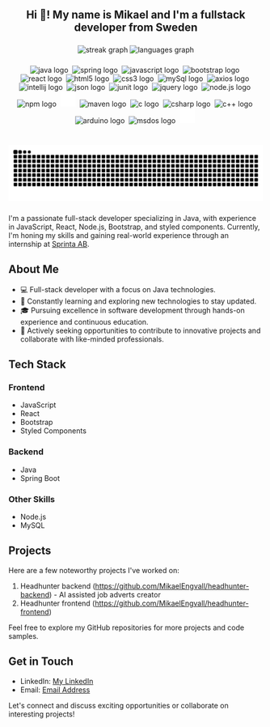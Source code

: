 <h2 align="center">Hi 👋! My name is Mikael and I'm a fullstack developer from Sweden</h2>

###

<div align="center">
  <img src="https://streak-stats.demolab.com?user=MikaelEngvall&locale=en&mode=weekly&theme=dracula&hide_border=false&border_radius=5&date_format=j%20M%5B%20Y%5D" height="150" alt="streak graph"  />
  <img src="https://github-readme-stats.vercel.app/api/top-langs?username=MikaelEngvall&locale=en&hide_title=false&layout=compact&card_width=320&langs_count=5&theme=dracula&hide_border=false" height="150" alt="languages graph"  />
  
###

<div align="center">
  
<div align="center">
  <picture>
  <img scr="https://cdn.jsdelivr.net/gh/devicons/devicon/icons/java-original.svg" unselectable="on" height="30" alt="java logo"  />
  <img width="12" />
  </picture>
  <picture>
  <img scr="https://cdn.jsdelivr.net/gh/devicons/devicon/icons/spring-original.svg" height="30" alt="spring logo"  />
  <img width="12" />
  </picture>
  <picture>
  <img scr="https://cdn.jsdelivr.net/gh/devicons/devicon/icons/javascript-original.svg" height="30" alt="javascript logo"  />
  <img width="12" />
  </picture>
  <picture>
  <img scr="https://cdn.jsdelivr.net/gh/devicons/devicon/icons/bootstrap-original.svg" height="30" alt="bootstrap logo"  />
  <img width="12" />
  </picture>
  <picture>
  <img scr="https://cdn.jsdelivr.net/gh/devicons/devicon/icons/react-original.svg" height="30" alt="react logo"  />
  <img width="12" />
  </picture>
  <picture>
  <img scr="https://cdn.jsdelivr.net/gh/devicons/devicon/icons/html5-original.svg" height="30" alt="html5 logo"  />
  <img width="12" />
  </picture>
  <picture>
  <img scr="https://cdn.jsdelivr.net/gh/devicons/devicon/icons/css3-original.svg" height="30" alt="css3 logo"  />
  <img width="12" />
  </picture>
  <picture>
  <img scr="https://cdn.jsdelivr.net/gh/devicons/devicon/icons/mysql-original.svg" height="30" alt="mySql logo"  />
  <img width="12" />
  </picture>
  <picture>
  <img scr="https://cdn.jsdelivr.net/gh/devicons/devicon/icons/axios-plain.svg" height="30" alt="axios logo"  />
  <img width="12" />
  </picture>
  <picture>
  <img scr="https://cdn.jsdelivr.net/gh/devicons/devicon/icons/intellij/intellij-original.svg" height="30" alt="intellij logo"  />
  <img width="12" />
  </picture>
  <picture>
  <img scr="https://cdn.jsdelivr.net/gh/devicons/devicon/icons/jason/json-original.svg" height="30" alt="json logo"  />
  <img width="12" />  
  </picture>
  <picture>
  <img scr="https://cdn.jsdelivr.net/gh/devicons/devicon/icons/junit/junit-original.svg" height="30" alt="junit logo"  />
  <img width="12" />
  </picture>
  <picture>
  <img scr="https://cdn.jsdelivr.net/gh/devicons/devicon/icons/jquery/jquery-original.svg" height="30" alt="jquery logo"  />
  <img width="12" />
  </picture>
  <picture>
  <img scr="https://cdn.jsdelivr.net/gh/devicons/devicon/icons/nodejs/nodejs-original.svg" height="30" alt="node.js logo"  />
  <img width="12" /> 
  </picture>
  <picture>
  <img scr="https://cdn.jsdelivr.net/gh/devicons/devicon/icons/npm/npm-original-wordmark.svg" height="30" alt="npm logo"  />
  <img width="12" />
  </picture>
  <picture>
  <img src="icons8-chatgpt-50.png" height="30" alt="opeai logo"  />
  <img width="12" />
  </picture>
  <picture>
  <img scr="https://cdn.jsdelivr.net/gh/devicons/devicon/icons/maven/maven-original.svg" height="30" alt="maven logo"  />
  <img width="12" />
  </picture>
  <picture>
  <img scr="https://cdn.jsdelivr.net/gh/devicons/devicon/icons/c/c-original.svg" height="30" alt="c logo"  />
  <img width="12" />
  </picture>
  <picture>
  <img scr="https://cdn.jsdelivr.net/gh/devicons/devicon/icons/csharp/csharp-original.svg" height="30" alt="csharp logo"  />
  <img width="12" />
  </picture>
  <picture>
  <img scr="https://cdn.jsdelivr.net/gh/devicons/devicon/icons/cplusplus/cplusplus-original.svg" height="30" alt="c++ logo"  />
  <img width="12" />
  </picture>
  <picture>
  <img scr="https://cdn.jsdelivr.net/gh/devicons/devicon/icons/arduino/arduino-original-wordmark.svg" height="30" alt="arduino logo"  />
  <img width="12" />
  </picture>
  <picture>
  <img scr="https://cdn.jsdelivr.net/gh/devicons/devicon/icons/msdos/msdos-original.svg" height="30" alt="msdos logo"  />
  <img width="12" />
  </picture>
  <picture>
  <img src="icons8-github-50.png" height="30" alt="github logo"  />
  <img width="12" />
  </picture>
</div>

###

<br clear="both">
<div align="center">
<img src="https://raw.githubusercontent.com/MikaelEngvall/MikaelEngvall/output/snake.svg" alt="Snake animation" />
</div>

<div align="left">
  
###

I'm a passionate full-stack developer specializing in Java, with experience in JavaScript, React, Node.js, Bootstrap, and styled components. Currently, I'm honing my skills and gaining real-world experience through an internship at [Sprinta AB](https://sprinta.se).

## About Me

- 💻 Full-stack developer with a focus on Java technologies.
- 🌱 Constantly learning and exploring new technologies to stay updated.
- 🎓 Pursuing excellence in software development through hands-on experience and continuous education.
- 🚀 Actively seeking opportunities to contribute to innovative projects and collaborate with like-minded professionals.

## Tech Stack

### Frontend

- JavaScript
- React
- Bootstrap
- Styled Components

### Backend

- Java
- Spring Boot

### Other Skills

- Node.js
- MySQL

## Projects

Here are a few noteworthy projects I've worked on:

1. Headhunter backend (https://github.com/MikaelEngvall/headhunter-backend) - AI assisted job adverts creator
2. Headhunter frontend (https://github.com/MikaelEngvall/headhunter-frontend)

Feel free to explore my GitHub repositories for more projects and code samples.

## Get in Touch

- LinkedIn: [My LinkedIn](https://www.linkedin.com/in/mikaelengvall/)
- Email: [Email Address](mailto:mikael.engvall.me@gmail.com)

Let's connect and discuss exciting opportunities or collaborate on interesting projects!

</div>

<!---
MikaelEngvall/MikaelEngvall is a ✨ special ✨ repository because its `README.md` (this file) appears on your GitHub profile.
You can click the Preview link to take a look at your changes.
--->
